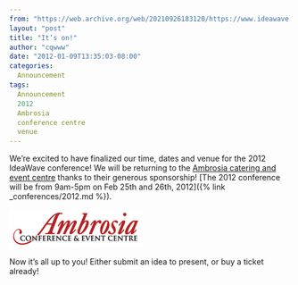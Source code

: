 ```yaml
---
from: "https://web.archive.org/web/20210926183120/https://www.ideawave.ca/its-on/"
layout: "post"
title: "It’s on!"
author: "cqwww"
date: "2012-01-09T13:35:03-08:00"
categories:
  Announcement
tags: 
  Announcement
  2012
  Ambrosia
  conference centre
  venue
---
```


We’re excited to have finalized our time, dates and venue for the 2012 IdeaWave conference! We will be returning to the [Ambrosia catering and event centre](http://www.ambrosiacatering.ca/ambrosia_conference_centre_contact.shtml) thanks to their generous sponsorship! [The 2012 conference will be from 9am-5pm on Feb 25th and 26th, 2012]({% link _conferences/2012.md %}).

[![Ambrosia Catering and Event Centre](/assets/img/ambrosia-centre-logo.png)](http://www.ambrosiacatering.ca/)

Now it’s all up to you! Either submit an idea to present, or buy a ticket already!
